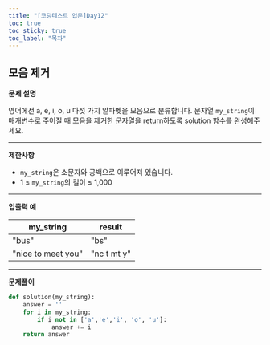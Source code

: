 ```yaml
---
title: "[코딩테스트 입문]Day12"
toc: true
toc_sticky: true
toc_label: "목차"
---
```


## 모음 제거

**문제 설명**

영어에선 a, e, i, o, u 다섯 가지 알파벳을 모음으로 분류합니다. 문자열 `my_string`이 매개변수로 주어질 때 모음을 제거한 문자열을 return하도록 solution 함수를 완성해주세요.

------

**제한사항**

- `my_string`은 소문자와 공백으로 이루어져 있습니다.
- 1 ≤ `my_string`의 길이 ≤ 1,000

------

**입출력 예**

| my_string          | result      |
| ------------------ | ----------- |
| "bus"              | "bs"        |
| "nice to meet you" | "nc t mt y" |

---

**문제풀이**

```python
def solution(my_string):
    answer = ''
    for i in my_string:
        if i not in ['a','e','i', 'o', 'u']:
            answer += i
    return answer
```

